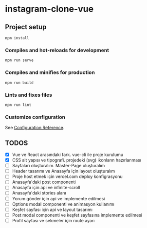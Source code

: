 # instagram-clone-vue

## Project setup
```
npm install
```

### Compiles and hot-reloads for development
```
npm run serve
```

### Compiles and minifies for production
```
npm run build
```

### Lints and fixes files
```
npm run lint
```

### Customize configuration
See [Configuration Reference](https://cli.vuejs.org/config/).

## TODOS

- [x] Vue ve React arasındaki fark. vue-cli ile proje kurulumu
- [x] CSS alt yapısı ve tipografi. projedeki (svg) ikonların hazırlanması
- [ ] Sayfaları oluşturalım. Master-Page oluşturalım
- [ ] Header tasarımı ve Anasayfa için layout oluşturalım
- [ ] Proje host etmek için vercel.com deploy konfigrasyonu
- [ ] Anasayfa'daki post componenti
- [ ] Anasayfa için api ve infinite-scroll
- [ ] Anasayfa'daki stories alanı
- [ ] Yorum gönder için api ve implemente edilmesi
- [ ] Options modal componenti ve animasyon kullanımı
- [ ] Keşfet sayfası için api ve layout tasarımı
- [ ] Post modal componenti ve keşfet sayfasına implemente edilmesi
- [ ] Profil sayfası ve sekmeler için route ayarı